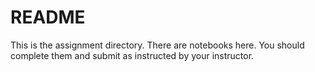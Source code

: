 # README

This is the assignment directory. There are notebooks here. You should complete them and submit as instructed by your instructor. 

